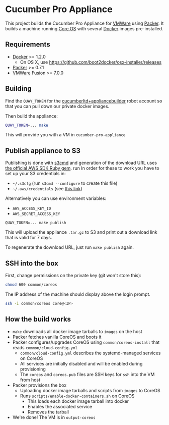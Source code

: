 # Cucumber Pro Appliance

This project builds the Cucumber Pro Appliance for [VMWare][] using [Packer][].
It builds a machine running [Core OS][] with several [Docker][] images pre-installed.

## Requirements

* [Docker][] >= 1.2.0
  * On OS X, use https://github.com/boot2docker/osx-installer/releases
* [Packer][] >= 0.7.1
* [VMWare][] Fusion >= 7.0.0

## Building

Find the `QUAY_TOKEN` for the
[cucumberltd+appliancebuilder](https://quay.io/organization/cucumberltd/admin?tab=robots&showRobot=cucumberltd%2Bappliancebuilder)
robot account so that you can pull down our private docker images.

Then build the appliance:

```sh
QUAY_TOKEN=... make
```

This will provide you with a VM in `cucumber-pro-appliance`

## Publish appliance to S3

Publishing is done with [s3cmd](http://s3tools.org/s3cmd) and generation of
the download URL uses [the official AWS SDK Ruby gem](http://aws.amazon.com/sdk-for-ruby/). run
In order for these to work you have to set up your S3 credentials in:

* `~/.s3cfg` (run `s3cmd --configure` to create this file)
* `~/.aws/credentials` (see [this link](http://docs.aws.amazon.com/AWSSdkDocsRuby/latest/DeveloperGuide/ruby-dg-setup.html#set-up-creds))

Alternatively you can use environment variables:

* `AWS_ACCESS_KEY_ID`
* `AWS_SECRET_ACCESS_KEY`

```
QUAY_TOKEN=... make publish
```

This will upload the appliance `.tar.gz` to S3 and print out a download link
that is valid for 7 days.

To regenerate the download URL, just run `make publish` again.

## SSH into the box

First, change permissions on the private key (git won't store this):

```sh
chmod 600 common/coreos
```

The IP address of the machine should display above the login prompt.

```sh
ssh -i common/coreos core@<IP>
```

## How the build works

* `make` downloads all docker image tarballs to `images` on the host
* Packer fetches vanilla CoreOS and boots it
* Packer configures/upgrades CoreOS using `common/coreos-install` that reads `common/cloud-config.yml`
  * `common/cloud-config.yml` describes the systemd-managed services on CoreOS
  * All services are initially disabled and will be enabled during provisioning
  * The `coreos` and `coreos.pub` files are SSH keys for `ssh` into the VM from host
* Packer provisions the box
  * Uploading docker image tarballs and scripts from `images` to CoreOS
  * Runs `scripts/enable-docker-containers.sh` on CoreOS
    * This loads each docker image tarball into docker
    * Enables the associated service
    * Removes the tarball
* We're done! The VM is in `output-coreos`

[VMWare]: http://www.vmware.com/
[Core OS]: https://coreos.com/
[Docker]: https://www.docker.com/
[Packer]: http://www.packer.io/
